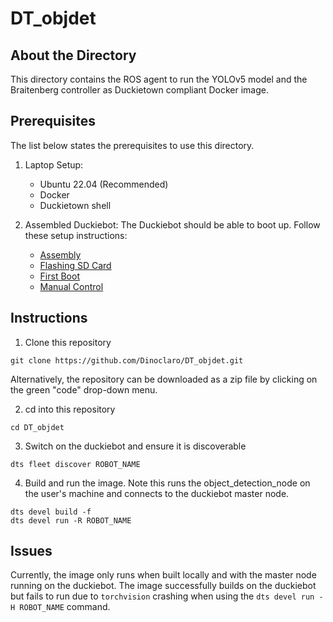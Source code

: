 # **DT_objdet**

## About the Directory

This directory contains the ROS agent to run the YOLOv5 model and the Braitenberg controller as Duckietown compliant Docker image. 

## Prerequisites

The list below states the prerequisites to use this directory.

1. Laptop Setup:
   - Ubuntu 22.04 (Recommended)
   - Docker
   - Duckietown shell

2. Assembled Duckiebot: The Duckiebot should be able to boot up. Follow these setup instructions:
   - [Assembly](https://docs.duckietown.com/daffy/opmanual-duckiebot/assembly/db21m/index.html)
   - [Flashing SD Card](https://docs.duckietown.com/daffy/opmanual-duckiebot/setup/setup_sd_card/index.html)
   - [First Boot](https://docs.duckietown.com/daffy/opmanual-duckiebot/setup/setup_boot/index.html)
   - [Manual Control](https://docs.duckietown.com/daffy/opmanual-duckiebot/operations/make_it_move/index.html)

## Instructions

1. Clone this repository 
```
git clone https://github.com/Dinoclaro/DT_objdet.git
```
Alternatively, the repository can be downloaded as a zip file by clicking on the green "code" drop-down menu. 

2. cd into this repository
```
cd DT_objdet
```
3. Switch on the duckiebot and ensure it is discoverable 
```
dts fleet discover ROBOT_NAME
```
4. Build and run the image. Note this runs the object_detection_node on the user's machine and connects to the duckiebot master node. 
```
dts devel build -f
dts devel run -R ROBOT_NAME
```
## Issues 

Currently, the image only runs when built locally and with the master node running on the duckiebot. The image successfully builds on the duckiebot but fails to run due to ```torchvision``` crashing when using the ```dts devel run -H ROBOT_NAME``` command. 